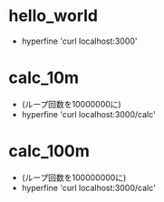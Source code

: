 # hello_world
- hyperfine 'curl localhost:3000'

# calc_10m
- (ループ回数を10000000に)
- hyperfine 'curl localhost:3000/calc'

# calc_100m
- (ループ回数を100000000に)
- hyperfine 'curl localhost:3000/calc'
